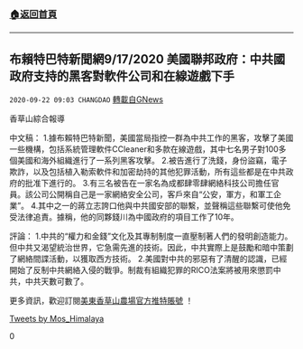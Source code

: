 ###  [:house:返回首頁](https://github.com/ourhimalayas/txt)
---

## 布賴特巴特新聞網9/17/2020 美國聯邦政府：中共國政府支持的黑客對軟件公司和在線遊戲下手
`2020-09-22 09:03 CHANGDAO` [轉載自GNews](https://gnews.org/zh-hant/377371/)

香草山綜合報導





中文稿： 
 1.據布賴特巴特新聞，美國當局指控一群為中共工作的黑客，攻擊了美國一些機構，包括系統管理軟件CCleaner和多款在線遊戲，其中七名男子對100多個美國和海外組織進行了一系列黑客攻擊。 
 2.被告進行了洗錢，身份盜竊，電子欺詐，以及包括植入勒索軟件和加密劫持的其他犯罪活動，所有這些都是在中共政府的批准下進行的。 
 3.有三名被告在一家名為成都肆零肆網絡科技公司擔任官員。該公司公開稱自己是一家網絡安全公司，客戶來自“公安，軍方，和軍工企業”。 
 4.其中之一的蔣立志誇口他與中共國安部的聯繫，並聲稱這些聯繫可使他免受法律追責。據稱，他的同夥錢川為中國政府的項目工作了10年。

評論： 
 1.中共的“權力和金錢”文化及其專制制度一直壓制著人們的發明創造能力。但中共又渴望統治世界，它急需先進的技術。因此，中共實際上是鼓勵和暗中策劃了網絡間諜活動，以獲取西方技術。 
 2.美國對中共的邪惡有了清醒的認識，已經開始了反制中共網絡入侵的戰爭。制裁有組織犯罪的RICO法案將被用來懲罰中共，中共天數可數了。



更多資訊，歡迎訂閱[美東香草山農場官方推特賬號](https://twitter.com/Mos_Himalaya) ！

[Tweets by Mos\_Himalaya](https://twitter.com/Mos_Himalaya?ref_src=twsrc%5Etfw)

0
